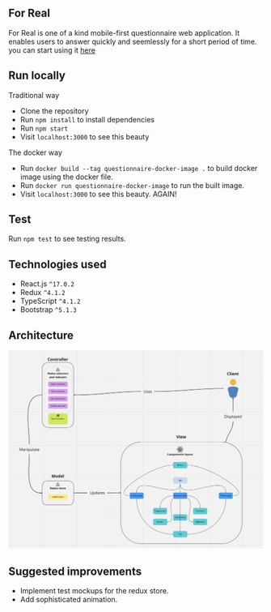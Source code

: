## For Real

For Real is one of a kind mobile-first questionnaire web application. It enables users to answer quickly and seemlessly for a short period of time. you can start using it [here](https://for-real.vercel.app)

## Run locally

Traditional way

- Clone the repository
- Run `npm install` to install dependencies
- Run `npm start`
- Visit `localhost:3000` to see this beauty

The docker way

- Run `docker build --tag questionnaire-docker-image .` to build docker image using the docker file.
- Run `docker run questionnaire-docker-image` to run the built image.
- Visit `localhost:3000` to see this beauty. AGAIN!

## Test

Run `npm test` to see testing results.

## Technologies used

- React.js `^17.0.2`
- Redux `^4.1.2`
- TypeScript `^4.1.2`
- Bootstrap `^5.1.3`

## Architecture

![arch](https://github.com/RowenaRavenclawWithExtraClaws/for-real/blob/main/src/assets/images/arch.png)

## Suggested improvements

- Implement test mockups for the redux store.
- Add sophisticated animation.
